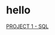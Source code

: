 # hello

[PROJECT 1 - SQL](https://github.com/charbelzalaket/testRepo/blob/525631904db78283978ccfb75321a3261a379266/project1/testSQL.sql)
